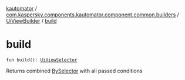 [kautomator](../../index.md) / [com.kaspersky.components.kautomator.component.common.builders](../index.md) / [UiViewBuilder](index.md) / [build](./build.md)

# build

`fun build(): `[`UiViewSelector`](../-ui-view-selector/index.md)

Returns combined [BySelector](#) with all passed conditions

